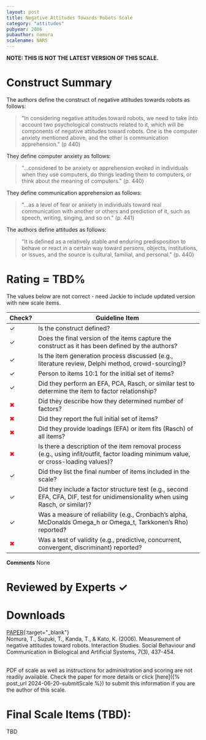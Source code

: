 ```yaml
---
layout: post
title: Negative Attitudes Towards Robots Scale
category: "attitudes"
pubyear: 2006
pubauthor: nomura
scalename: NARS
---
```


**NOTE: THIS IS NOT THE LATEST VERSION OF THIS SCALE.** 

# Construct Summary

The authors define the construct of negative attitudes towards robots as follows:

>"In considering negative attitudes toward robots, we need to take into account two psychological constructs related to it, which will be components of negative attitudes toward robots. One is the computer anxiety mentioned above, and the other is communication apprehension." (p 440)

They define computer anxiety as follows:

>"...considered to be anxiety or apprehension evoked in individuals when they use computers, do things leading them to computers, or think about the meaning of computers." (p. 440)

They define communication apprehension as follows:

>"...as a level of fear or anxiety in individuals toward real communication with another or others and prediction of it, such as speech, writing, singing, and so on." (p. 441)

The authors define attitudes as follows:

>"It is defined as a relatively stable and enduring predisposition to behave or react in a certain way toward persons, objects, institutions, or issues, and the source is cultural, familial, and personal." (p. 440)


# Rating = TBD%

The values below are not correct - need Jackie to include updated version with new scale items.

<table>
  <thead>
    <tr>
      <th>Check?</th>
      <th>Guideline Item</th>
    </tr>
  </thead>
  <tbody>
    <tr>
      <td>&#10003;</td>
      <td>Is the construct defined?</td>
    </tr>
    <tr>
      <td>&#10003;</td>
      <td>Does the final version of the items capture the construct as it has been defined by the authors?</td>
    </tr>
    <tr>
      <td>&#10003;</td>
      <td>Is the item generation process discussed (e.g., literature review, Delphi method, crowd-sourcing)?</td>
    </tr>
    <tr>
      <td>&#10003;</td>
      <td>Person to items 10:1 for the initial set of items?</td>
    </tr>
    <tr>
      <td>&#10003;</td>
      <td>Did they perform an EFA, PCA, Rasch, or similar test to determine the item to factor relationship?</td>
    </tr>
    <tr>
      <td style="color: red;">&#10006;</td>
      <td>Did they describe how they determined number of factors?</td>
    </tr>
    <tr>
      <td style="color: red;">&#10006;</td>
      <td>Did they report the full initial set of items?</td>
    </tr>
    <tr>
      <td style="color: red;">&#10006;</td>
      <td>Did they provide loadings (EFA) or item fits (Rasch) of all items?</td>
    </tr>
    <tr>
      <td style="color: red;">&#10006;</td>
      <td>Is there a description of the item removal process (e.g., using infit/outfit, factor loading minimum value, or cross-loading values)?</td>
    </tr>
    <tr>
      <td>&#10003;</td>
      <td>Did they list the final number of items included in the scale?</td>
    </tr>
    <tr>
      <td>&#10003;</td>
      <td>Did they include a factor structure test (e.g., second EFA, CFA, DIF, test for unidimensionality when using Rasch, or similar)?</td>
    </tr>
    <tr>
      <td>&#10003;</td>
      <td>Was a measure of reliability (e.g., Cronbach’s alpha, McDonalds Omega_h or Omega_t, Tarkkonen’s Rho) reported?</td>
    </tr>
    <tr>
      <td style="color: red;">&#10006;</td>
      <td>Was a test of validity (e.g., predictive, concurrent, convergent, discriminant) reported?</td>
    </tr>
  </tbody>
</table>

**Comments**
None

# Reviewed by Experts &#10003;


# Downloads
[PAPER](https://www.jbe-platform.com/content/journals/10.1075/is.7.3.14nom){:target="_blank"}
<br>Nomura, T., Suzuki, T., Kanda, T., & Kato, K. (2006). Measurement of negative attitudes toward robots. Interaction Studies. Social Behaviour and Communication in Biological and Artificial Systems, 7(3), 437-454.

<br>PDF of scale as well as instructions for administration and scoring are not readily available. Check the paper for more details or click [here]({% post_url 2024-06-20-submitScale %}) to submit this information if you are the author of this scale.

# Final Scale Items (TBD):

TBD